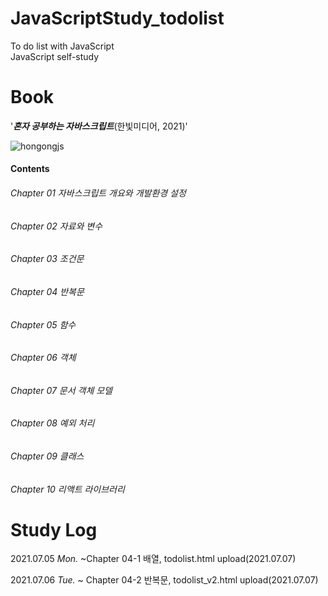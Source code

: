 # JavaScriptStudy_todolist
To do list with JavaScript
\
JavaScript self-study

# Book
'***혼자 공부하는 자바스크립트***(한빛미디어, 2021)'

![hongongjs](https://user-images.githubusercontent.com/69896250/124748870-95ea1d00-df5e-11eb-9e98-5aba9280f9f4.jpeg)


#### Contents
###### Chapter 01 자바스크립트 개요와 개발환경 설정

###### Chapter 02 자료와 변수

###### Chapter 03 조건문

###### Chapter 04 반복문

###### Chapter 05 함수

###### Chapter 06 객체

###### Chapter 07 문서 객체 모델

###### Chapter 08 예외 처리

###### Chapter 09 클래스

###### Chapter 10 리액트 라이브러리


# Study Log
2021.07.05 *Mon.* ~Chapter 04-1 배열, todolist.html upload(2021.07.07)

2021.07.06 *Tue.* ~ Chapter 04-2 반복문, todolist_v2.html upload(2021.07.07)
